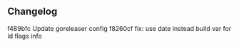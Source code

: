 ## Changelog

f489bfc Update goreleaser config
f8260cf fix: use date instead build var for ld flags info
